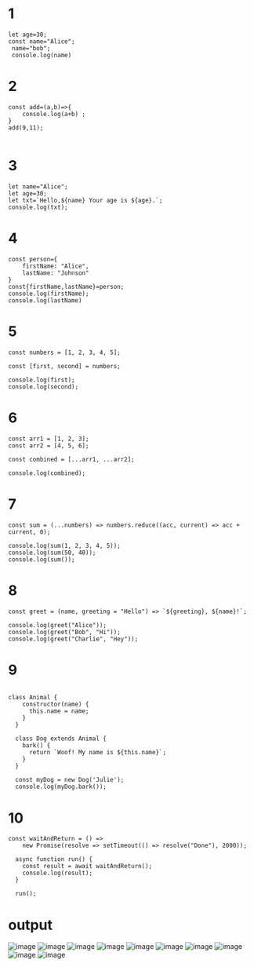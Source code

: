 # 1
```
let age=30;
const name="Alice";
 name="bob";
 console.log(name)
```
# 2
```
const add=(a,b)=>{
    console.log(a+b) ;
}
add(9,11);


```
# 3
```
let name="Alice";
let age=30;
let txt=`Hello,${name} Your age is ${age}.`;
console.log(txt);
```
# 4
```
const person={
    firstName: "Alice", 
    lastName: "Johnson"
}
const{firstName,lastName}=person;
console.log(firstName);
console.log(lastName)
```
# 5
```
const numbers = [1, 2, 3, 4, 5];

const [first, second] = numbers;

console.log(first);  
console.log(second);
```
# 6
```
const arr1 = [1, 2, 3];
const arr2 = [4, 5, 6];

const combined = [...arr1, ...arr2];

console.log(combined);
```
# 7
```
const sum = (...numbers) => numbers.reduce((acc, current) => acc + current, 0);

console.log(sum(1, 2, 3, 4, 5)); 
console.log(sum(50, 40));        
console.log(sum());
```
# 8
```
const greet = (name, greeting = "Hello") => `${greeting}, ${name}!`;

console.log(greet("Alice"));          
console.log(greet("Bob", "Hi"));      
console.log(greet("Charlie", "Hey"));
```
# 9
```

class Animal {
    constructor(name) {
      this.name = name;
    }
  }
  
  class Dog extends Animal {
    bark() {
      return `Woof! My name is ${this.name}`;
    }
  }
  
  const myDog = new Dog('Julie');
  console.log(myDog.bark());

```
# 10
```
const waitAndReturn = () => 
    new Promise(resolve => setTimeout(() => resolve("Done"), 2000));
  
  async function run() {
    const result = await waitAndReturn();
    console.log(result); 
  }
  
  run();
```
# output
![image](https://github.com/kaviyabalaji/javascript/blob/main/Screenshot%202024-07-08%20110517.png)
![image](https://github.com/kaviyabalaji/javascript/blob/main/Screenshot%202024-07-08%20110525.png)
![image](https://github.com/kaviyabalaji/javascript/blob/main/Screenshot%202024-07-08%20110532.png)
![image](https://github.com/kaviyabalaji/javascript/blob/main/Screenshot%202024-07-08%20110537.png)
![image](https://github.com/kaviyabalaji/javascript/blob/main/Screenshot%202024-07-08%20110543.png)
![image](https://github.com/kaviyabalaji/javascript/blob/main/Screenshot%202024-07-08%20110548.png)
![image](https://github.com/kaviyabalaji/javascript/blob/main/Screenshot%202024-07-08%20110632.png)
![image](https://github.com/kaviyabalaji/javascript/blob/main/Screenshot%202024-07-08%20110632.png)
![image](https://github.com/kaviyabalaji/javascript/blob/main/Screenshot%202024-07-08%20110638.png)
![image](https://github.com/kaviyabalaji/javascript/blob/main/Screenshot%202024-07-08%20110646.png)
